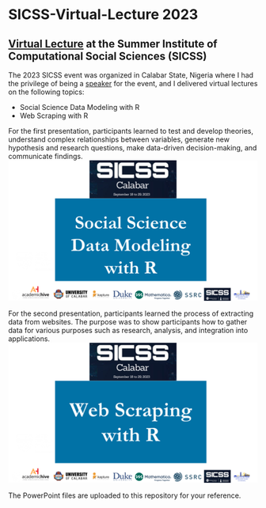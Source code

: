 # SICSS-Virtual-Lecture 2023
## [Virtual Lecture](https://sicss.io/2023/calabar/) at the Summer Institute of Computational Social Sciences (SICSS)

The 2023 SICSS event was organized in Calabar State, Nigeria where I had the privilege of being a [speaker](https://sicss.io/2023/calabar/people) for the event, and I delivered virtual lectures on the following topics:
- Social Science Data Modeling with R
- Web Scraping with R

For the first presentation, participants learned to test and develop theories, understand complex relationships between variables, generate new hypothesis and research questions, make data-driven decision-making, and communicate findings.
![Social Science Data Modeling with R](https://github.com/elijah-appiah/SICSS-Virtual-Lecture/blob/main/sicss%20data%20modeling.png)

For the second presentation, participants learned the process of extracting data from websites. The purpose was to show participants how to gather data for various purposes such as research, analysis, and integration into applications.
![Web Scraping with R](https://github.com/elijah-appiah/SICSS-Virtual-Lecture/blob/main/sicss%20web%20scraping.png)

The PowerPoint files are uploaded to this repository for your reference.
